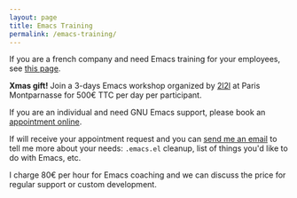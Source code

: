 ```yaml
---
layout: page
title: Emacs Training
permalink: /emacs-training/
---
```


If you are a french company and need Emacs training for your
employees, see [this page](http://www.2i2l.fr/spip.php?article278).

**Xmas gift!** Join a 3-days Emacs workshop organized
by [2l2l](http://www.2i2l.fr/spip.php?article278) at Paris
Montparnasse for 500€ TTC per day per participant.

If you are an individual and need GNU Emacs support, please book
an [appointment online](https://rdv.bzg.fr).

If will receive your appointment request and you
can [send me an email](mailto:bzg+emacsREMOVEME@bzg.fr) to tell me
more about your needs: `.emacs.el` cleanup, list of things you'd like
to do with Emacs, etc.

I charge 80€ per hour for Emacs coaching and we can discuss the price
for regular support or custom development.
